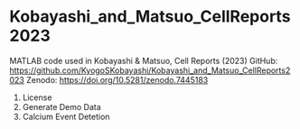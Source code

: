 # Kobayashi_and_Matsuo_CellReports2023

MATLAB code used in Kobayashi & Matsuo, Cell Reports (2023)
GitHub: https://github.com/KyogoSKobayashi/Kobayashi_and_Matsuo_CellReports2023
Zenodo: https://doi.org/10.5281/zenodo.7445183

1. License
2. Generate Demo Data
3. Calcium Event Detetion
